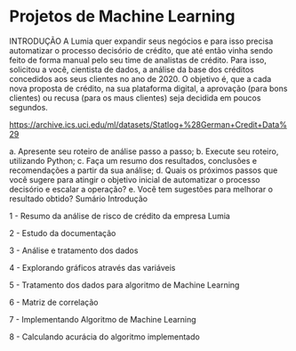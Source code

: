 # Projetos de Machine Learning

INTRODUÇÃO
A Lumia quer expandir seus negócios e para isso precisa automatizar o processo decisório de crédito, que até então vinha sendo feito de forma manual pelo seu time de analistas de crédito. Para isso, solicitou a você, cientista de dados, a análise da base dos créditos concedidos aos seus clientes no ano de 2020. O objetivo é, que a cada nova proposta de crédito, na sua plataforma digital, a aprovação (para bons clientes) ou recusa (para os maus clientes) seja decidida em poucos segundos.

https://archive.ics.uci.edu/ml/datasets/Statlog+%28German+Credit+Data%29

a. Apresente seu roteiro de análise passo a passo;
b. Execute seu roteiro, utilizando Python;
c. Faça um resumo dos resultados, conclusões e recomendações a partir da sua análise;
d. Quais os próximos passos que você sugere para atingir o objetivo inicial de automatizar o processo decisório e escalar a operação?
e. Você tem sugestões para melhorar o resultado obtido? 
Sumário
Introdução

1 - Resumo da análise de risco de crédito da empresa Lumia

2 - Estudo da documentação

3 - Análise e tratamento dos dados

4 - Explorando gráficos através das variáveis

5 - Tratamento dos dados para algoritmo de Machine Learning

6 - Matriz de correlação

7 - Implementando Algoritmo de Machine Learning

8 - Calculando acurácia do algoritmo implementado
